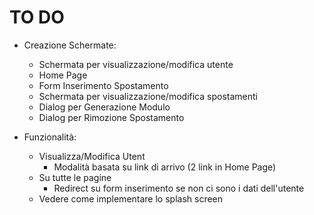# TO DO

- Creazione Schermate:
    - Schermata per visualizzazione/modifica utente
    - Home Page
    - Form Inserimento Spostamento
    - Schermata per visualizzazione/modifica spostamenti
    - Dialog per Generazione Modulo
    - Dialog per Rimozione Spostamento

- Funzionalità:
    - Visualizza/Modifica Utent
        - Modalità basata su link di arrivo (2 link in Home Page)
    - Su tutte le pagine
        - Redirect su form inserimento se non ci sono i dati dell'utente
    - Vedere come implementare lo splash screen
